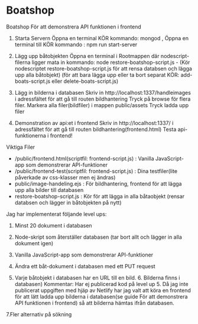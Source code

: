 # Boatshop
Boatshop
För att demonstrera API funktionen i frontend

1. Starta Servern
Öppna en terminal KÖR kommando: mongod , Öppna en terminal till KÖR kommando : npm run start-server

2. Lägg upp båtobjekten
Öppna en terminal i Rootmappen där nodescript-filerna ligger mata in kommando: 
node restore-boatshop-script.js  - (Kör nodescriptet restore-boatshop-script.js för att rensa databsen och lägga upp alla båtobjekt)
(för att bara lägga upp eller ta bort separat KÖR: add-boats-script.js eller delete-boats-script.js)

3. Lägg in bilderna i databasen
Skriv in http://localhost:1337/handleimages i adressfältet för att gå till routen bildhantering
Tryck på browse för flera filer. Markera alla filer(bildfiler) i mappen public/assets
Tryck ladda upp filer

4. Demonstration av api:et i frontend
Skriv in http://localhost:1337/ i adressfältet för att gå till routen bildhantering(frontend.html)
Testa api-funktionerna i frontend!

Viktiga Filer
- /public/frontend.html(scriptfil: frontend-script.js) : Vanilla JavaScript-app som demonstrerar API-funktioner
- /public/frontend-test(scriptfil: frontend-script.js) : Dina testfiler(lite påverkade av css-klasser men ej ändras)
- public/image-handeling.ejs : För bildhantering, frontend för att lägga upp alla bilder till databasen
- restore-boatshop-script.js : Kör för att lägga in alla båtaobjekt (rensar databsen och lägger in båtobjekten på nytt)

Jag har implementerat följande level ups:
1. Minst 20 dokument i databasen
2. Node-skript som återställer databasen (tar bort allt och lägger in alla dokument igen)
3. Vanilla JavaScript-app som demonstrerar API-funktioner
4. Ändra ett båt-dokument i databasen med ett PUT request

5. Varje båtobjekt i databasen har en URL till en bild. 6. Bilderna finns i databasen)
Kommentar: Har ej publicerad kod på level up 5. Då jag inte publicerat uppgiften med hjäp av
Netlify har jag valt att köra en frontend för att lätt ladda upp bilderna i databasen(se guide För att demonstrera API funktionen i frontend)
så att bilderna hämtas ifrån databasen.

7.Fler alternativ på sökning

